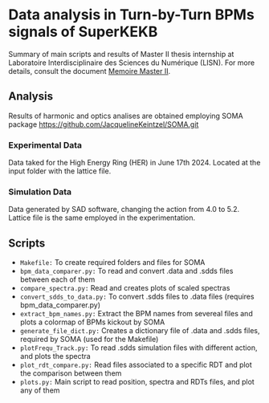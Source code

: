 # Data analysis in Turn-by-Turn BPMs signals of SuperKEKB

Summary of main scripts and results of Master II thesis internship at Laboratoire Interdisciplinaire des Sciences du Numérique (LISN). For more details, consult the document [Memoire Master II](./Memoire_Master_II.pdf).

## Analysis 

Results of harmonic and optics analises are obtained employing SOMA package https://github.com/JacquelineKeintzel/SOMA.git 

### Experimental Data
Data taked for the High Energy Ring (HER) in June 17th 2024. Located at the input folder with the lattice file.  

### Simulation Data
Data generated by SAD software, changing the action from 4.0 to 5.2. Lattice file is the same employed in the experimentation.

## Scripts

- `Makefile:` To create required folders and files for SOMA
- `bpm_data_comparer.py:` To read and convert .data and .sdds files between each of them
- `compare_spectra.py:` Read and creates plots of scaled spectras
- `convert_sdds_to_data.py:` To convert .sdds files to .data files (requires bpm_data_comparer.py)
- `extract_bpm_names.py:` Extract the BPM names from severeal files and plots a colormap of BPMs kickout by SOMA
- `generate_file_dict.py:` Creates a dictionary file of .data and .sdds files, required by SOMA (used for the Makefile)
- `plotFrequ_Track.py:` To read .sdds simulation files with different action, and plots the spectra
- `plot_rdt_compare.py:` Read files associated to a specific RDT and plot the comparison between them
- `plots.py:` Main script to read position, spectra and RDTs files, and plot any of them





